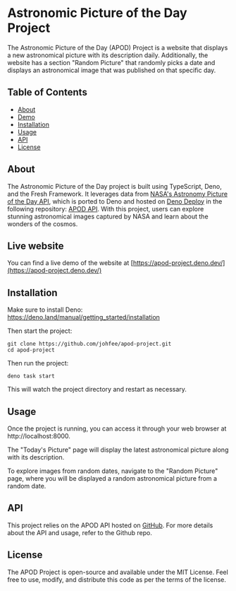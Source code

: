 # Astronomic Picture of the Day Project

The Astronomic Picture of the Day (APOD) Project is a website that displays a
new astronomical picture with its description daily. Additionally, the website
has a section "Random Picture" that randomly picks a date and displays an
astronomical image that was published on that specific day.

## Table of Contents

- [About](#about)
- [Demo](#demo)
- [Installation](#installation)
- [Usage](#usage)
- [API](#api)
- [License](#license)

## About

The Astronomic Picture of the Day project is built using TypeScript, Deno, and
the Fresh Framework. It leverages data from
[NASA's Astronomy Picture of the Day API](https://github.com/nasa/apod-api),
which is ported to Deno and hosted on [Deno Deploy](https://deno.com/deploy) in
the following repository: [APOD API](https://github.com/johfee/apod-api). With
this project, users can explore stunning astronomical images captured by NASA
and learn about the wonders of the cosmos.

## Live website

You can find a live demo of the website at [https://apod-project.deno.dev/](https://apod-project.deno.dev/)

## Installation

Make sure to install Deno: https://deno.land/manual/getting_started/installation

Then start the project:

```
git clone https://github.com/johfee/apod-project.git
cd apod-project
```

Then run the project:

```
deno task start
```

This will watch the project directory and restart as necessary.

## Usage

Once the project is running, you can access it through your web browser at
http://localhost:8000.

The "Today's Picture" page will display the latest astronomical picture along
with its description.

To explore images from random dates, navigate to the "Random Picture" page,
where you will be displayed a random astronomical picture from a random date.

## API

This project relies on the APOD API hosted on
[GitHub](https://github.com/johfee/apod-api). For more details about the API and
usage, refer to the Github repo.

## License

The APOD Project is open-source and available under the MIT License. Feel free
to use, modify, and distribute this code as per the terms of the license.
